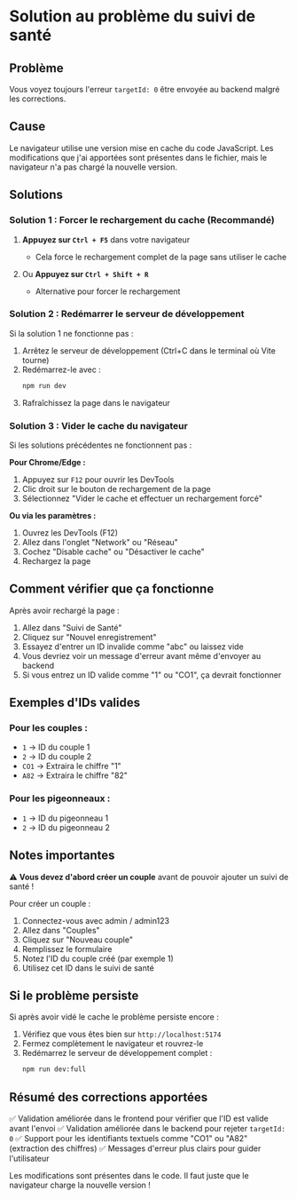 # Solution au problème du suivi de santé

## Problème

Vous voyez toujours l'erreur `targetId: 0` être envoyée au backend malgré les corrections.

## Cause

Le navigateur utilise une version mise en cache du code JavaScript. Les modifications que j'ai apportées sont présentes dans le fichier, mais le navigateur n'a pas chargé la nouvelle version.

## Solutions

### Solution 1 : Forcer le rechargement du cache (Recommandé)

1. **Appuyez sur `Ctrl + F5`** dans votre navigateur
   - Cela force le rechargement complet de la page sans utiliser le cache
   
2. Ou **Appuyez sur `Ctrl + Shift + R`** 
   - Alternative pour forcer le rechargement

### Solution 2 : Redémarrer le serveur de développement

Si la solution 1 ne fonctionne pas :

1. Arrêtez le serveur de développement (Ctrl+C dans le terminal où Vite tourne)
2. Redémarrez-le avec :
   ```bash
   npm run dev
   ```
3. Rafraîchissez la page dans le navigateur

### Solution 3 : Vider le cache du navigateur

Si les solutions précédentes ne fonctionnent pas :

**Pour Chrome/Edge :**
1. Appuyez sur `F12` pour ouvrir les DevTools
2. Clic droit sur le bouton de rechargement de la page
3. Sélectionnez "Vider le cache et effectuer un rechargement forcé"

**Ou via les paramètres :**
1. Ouvrez les DevTools (F12)
2. Allez dans l'onglet "Network" ou "Réseau"
3. Cochez "Disable cache" ou "Désactiver le cache"
4. Rechargez la page

## Comment vérifier que ça fonctionne

Après avoir rechargé la page :

1. Allez dans "Suivi de Santé"
2. Cliquez sur "Nouvel enregistrement"
3. Essayez d'entrer un ID invalide comme "abc" ou laissez vide
4. Vous devriez voir un message d'erreur avant même d'envoyer au backend
5. Si vous entrez un ID valide comme "1" ou "CO1", ça devrait fonctionner

## Exemples d'IDs valides

### Pour les couples :
- `1` → ID du couple 1
- `2` → ID du couple 2
- `CO1` → Extraira le chiffre "1"
- `A82` → Extraira le chiffre "82"

### Pour les pigeonneaux :
- `1` → ID du pigeonneau 1
- `2` → ID du pigeonneau 2

## Notes importantes

⚠️ **Vous devez d'abord créer un couple** avant de pouvoir ajouter un suivi de santé !

Pour créer un couple :
1. Connectez-vous avec admin / admin123
2. Allez dans "Couples"
3. Cliquez sur "Nouveau couple"
4. Remplissez le formulaire
5. Notez l'ID du couple créé (par exemple 1)
6. Utilisez cet ID dans le suivi de santé

## Si le problème persiste

Si après avoir vidé le cache le problème persiste encore :

1. Vérifiez que vous êtes bien sur `http://localhost:5174`
2. Fermez complètement le navigateur et rouvrez-le
3. Redémarrez le serveur de développement complet :
   ```bash
   npm run dev:full
   ```

## Résumé des corrections apportées

✅ Validation améliorée dans le frontend pour vérifier que l'ID est valide avant l'envoi
✅ Validation améliorée dans le backend pour rejeter `targetId: 0`
✅ Support pour les identifiants textuels comme "CO1" ou "A82" (extraction des chiffres)
✅ Messages d'erreur plus clairs pour guider l'utilisateur

Les modifications sont présentes dans le code. Il faut juste que le navigateur charge la nouvelle version !

